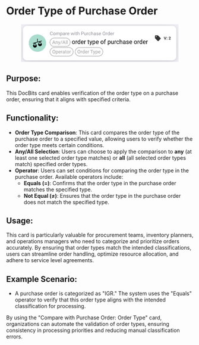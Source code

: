 # Order Type of Purchase Order

<figure><img src="../../../../.gitbook/assets/image (50).png" alt=""><figcaption></figcaption></figure>

## **Purpose**:

This DocBits card enables verification of the order type on a purchase order, ensuring that it aligns with specified criteria.

## **Functionality**:

* **Order Type Comparison**: This card compares the order type of the purchase order to a specified value, allowing users to verify whether the order type meets certain conditions.
* **Any/All Selection**: Users can choose to apply the comparison to **any** (at least one selected order type matches) or **all** (all selected order types match) specified order types.
* **Operator**: Users can set conditions for comparing the order type in the purchase order. Available operators include:
  * **Equals (=)**: Confirms that the order type in the purchase order matches the specified type.
  * **Not Equal (≠)**: Ensures that the order type in the purchase order does not match the specified type.

## **Usage**:

This card is particularly valuable for procurement teams, inventory planners, and operations managers who need to categorize and prioritize orders accurately. By ensuring that order types match the intended classifications, users can streamline order handling, optimize resource allocation, and adhere to service level agreements.

## **Example Scenario**:

* A purchase order is categorized as "IGR." The system uses the "Equals" operator to verify that this order type aligns with the intended classification for processing.&#x20;

By using the "Compare with Purchase Order: Order Type" card, organizations can automate the validation of order types, ensuring consistency in processing priorities and reducing manual classification errors.
